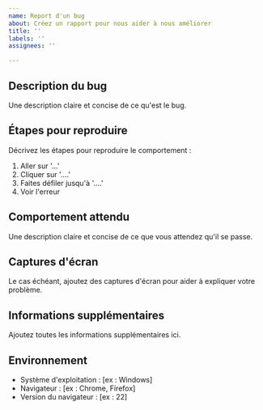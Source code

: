 ```yaml
---
name: Report d'un bug
about: Créez un rapport pour nous aider à nous améliorer
title: ''
labels: ''
assignees: ''

---
```

## Description du bug

Une description claire et concise de ce qu'est le bug.

## Étapes pour reproduire

Décrivez les étapes pour reproduire le comportement :

1. Aller sur '...'
2. Cliquer sur '....'
3. Faites défiler jusqu'à '....'
4. Voir l'erreur

## Comportement attendu

Une description claire et concise de ce que vous attendez qu'il se passe.

## Captures d'écran

Le cas échéant, ajoutez des captures d'écran pour aider à expliquer votre problème.

## Informations supplémentaires

Ajoutez toutes les informations supplémentaires ici.

## Environnement

 - Système d'exploitation : [ex : Windows]
 - Navigateur : [ex : Chrome, Firefox]
 - Version du navigateur : [ex : 22]